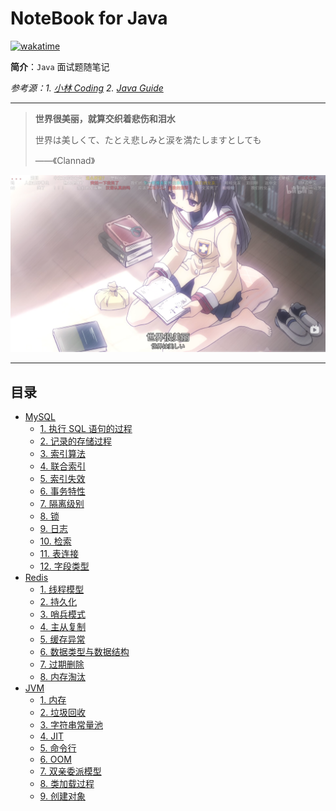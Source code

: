 # NoteBook for Java

[![wakatime](https://wakatime.com/badge/user/5b960c5b-a7d7-4a2d-bb6b-fdcef6171837/project/6e7bb63a-a535-4cba-bc47-d46f1adba4b1.svg)](https://wakatime.com/badge/user/5b960c5b-a7d7-4a2d-bb6b-fdcef6171837/project/6e7bb63a-a535-4cba-bc47-d46f1adba4b1.svg)

**简介**：`Java` 面试题随笔记

_参考源：1. [小林 Coding](https://xiaolincoding.com/) 2. [Java Guide](https://javaguide.cn/)_ 

---

> **世界很美丽，就算交织着悲伤和泪水**
>
> 世界は美しくて、たとえ悲しみと涙を満たしますとしても
>
> ——《Clannad》

![Clannad](https://raw.githubusercontent.com/2311719626/NoteBook/main/img/image.png)

---

## 目录

- [MySQL](#mysql)
  - [1. 执行 SQL 语句的过程](./MySQL/1.%20执行%20SQL%20语句的过程.md)
  - [2. 记录的存储过程](./MySQL/2.%20记录的存储过程.md)
  - [3. 索引算法](./MySQL/3.%20索引算法.md)
  - [4. 联合索引](./MySQL/4.%20联合索引.md)
  - [5. 索引失效](./MySQL/5.%20索引失效.md)
  - [6. 事务特性](./MySQL/6.%20事务特性.md)
  - [7. 隔离级别](./MySQL/7.%20隔离级别.md)
  - [8. 锁](./MySQL/8.%20锁.md)
  - [9. 日志](./MySQL/9.%20日志.md)
  - [10. 检索](./MySQL/10.%20检索.md)
  - [11. 表连接](./MySQL/11.%20表连接.md)
  - [12. 字段类型](./MySQL/12.%20字段类型.md)
- [Redis](#redis)
  - [1. 线程模型](./Redis/1.%20线程模型.md)
  - [2. 持久化](./Redis/2.%20持久化.md)
  - [3. 哨兵模式](./Redis/3.%20哨兵模式.md)
  - [4. 主从复制](./Redis/4.%20主从复制.md)
  - [5. 缓存异常](./Redis/5.%20缓存异常.md)
  - [6. 数据类型与数据结构](./Redis/6.%20数据类型与数据结构.md)
  - [7. 过期删除](./Redis/7.%20过期删除.md)
  - [8. 内存淘汰](./Redis/8.%20内存淘汰.md)
- [JVM](#jvm)
  - [1. 内存](./JVM/1.%20内存.md)
  - [2. 垃圾回收](./JVM/2.%20垃圾回收.md)
  - [3. 字符串常量池](./JVM/3.%20字符串常量池.md)
  - [4. JIT](./JVM/4.%20JIT.md)
  - [5. 命令行](./JVM/5.%20命令行.md)
  - [6. OOM](./JVM/6.%20OOM.md)
  - [7. 双亲委派模型](./JVM/7.%20双亲委派模型.md)
  - [8. 类加载过程](./JVM/8.%20类加载过程.md)
  - [9. 创建对象](./JVM/9.%20创建对象.md)
